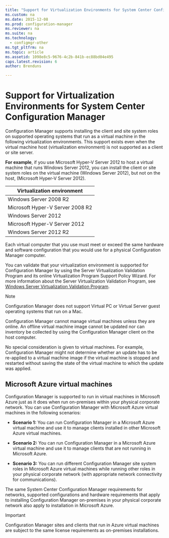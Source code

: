 ```yaml
---
title: "Support for Virtualization Environments for System Center Configuration Manager"
ms.custom: na
ms.date: 2015-12-08
ms.prod: configuration-manager
ms.reviewer: na
ms.suite: na
ms.technology:
  - configmgr-other
ms.tgt_pltfrm: na
ms.topic: article
ms.assetid: 1098e8c5-9676-4c2b-841b-ec88bd04e495
caps.latest.revision: 6
author: Brenduns

---
```

# Support for Virtualization Environments for System Center Configuration Manager
Configuration Manager supports installing the client and site system roles on supported operating systems that run as a virtual machine in the following virtualization environments. This support exists even when the virtual machine host (virtualization environment) is not supported as a client or site server.  

 **For example**, if you use Microsoft Hyper-V Server 2012 to host a virtual machine that runs Windows Server 2012, you can install the client or site system roles on the virtual machine (Windows Server 2012), but not on the host, (Microsoft Hyper-V Server 2012).  

|Virtualization environment|  
|--------------------------------|  
|Windows Server 2008 R2|  
|Microsoft Hyper-V Server 2008 R2|  
|Windows Server 2012|  
|Microsoft Hyper-V Server 2012|  
|Windows Server 2012 R2|  

 Each virtual computer that you use must meet or exceed the same hardware and software configuration that you would use for a physical Configuration Manager computer.  

 You can validate that your virtualization environment is supported for Configuration Manager by using the Server Virtualization Validation Program and its online Virtualization Program Support Policy Wizard. For more information about the Server Virtualization Validation Program, see [Windows Server Virtualization Validation Program](http://go.microsoft.com/fwlink/p/?LinkId=134672).  

> [!NOTE]  
>  Configuration Manager does not support Virtual PC or Virtual Server guest operating systems that run on a Mac.  

Configuration Manager cannot manage virtual machines unless they are online. An offline virtual machine image cannot be updated nor can inventory be collected by using the Configuration Manager client on the host computer.  

No special consideration is given to virtual machines. For example, Configuration Manager might not determine whether an update has to be re-applied to a virtual machine image if the virtual machine is stopped and restarted without saving the state of the virtual machine to which the update was applied.  

##  <a name="bkmk_Azure"></a> Microsoft Azure virtual machines  
 Configuration Manager is supported to run in virtual machines in Microsoft Azure just as it does when run on-premises within your physical corporate network. You can use Configuration Manager with Microsoft Azure virtual machines in the following scenarios:  

-   **Scenario 1:** You can run Configuration Manager in a Microsoft Azure virtual machine and use it to manage clients installed in other Microsoft Azure virtual machines.  

-   **Scenario 2:** You can run Configuration Manager in a Microsoft Azure virtual machine and use it to manage clients that are not running in Microsoft Azure.  

-   **Scenario 3:** You can run different Configuration Manager site system roles in Microsoft Azure virtual machines while running other roles in your physical corporate network (with appropriate network connectivity for communications).  

The same System Center Configuration Manager requirements for networks, supported configurations and hardware requirements that apply to installing Configuration Manager on-premises in your physical corporate network also apply to installation in Microsoft Azure.  

> [!IMPORTANT]  
>  Configuration Manager sites and clients that run in Azure virtual machines are subject to the same license requirements as on-premises installations.  
